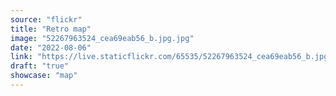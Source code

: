 ```yaml
---
source: "flickr"
title: "Retro map"
image: "52267963524_cea69eab56_b.jpg.jpg"
date: "2022-08-06"
link: "https://live.staticflickr.com/65535/52267963524_cea69eab56_b.jpg"
draft: "true"
showcase: "map"
---
```

